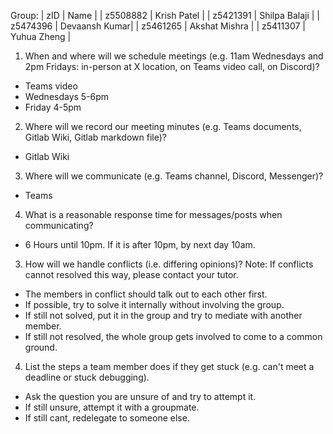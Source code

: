 Group:
| zID      | Name          |
| z5508882 | Krish Patel   |
| z5421391 | Shilpa Balaji |
| z5474396 | Devaansh Kumar|
| z5461265 | Akshat Mishra |
| z5411307 | Yuhua Zheng   |



1. When and where will we schedule meetings (e.g. 11am Wednesdays and 2pm Fridays: in-person at X location, on Teams video call, on Discord)?
- Teams video
- Wednesdays 5-6pm
- Friday 4-5pm

2. Where will we record our meeting minutes (e.g. Teams documents, Gitlab Wiki, Gitlab markdown file)?
- Gitlab Wiki

3. Where will we communicate (e.g. Teams channel, Discord, Messenger)?
- Teams

4. What is a reasonable response time for messages/posts when communicating?
-  6 Hours until 10pm. If it is after 10pm, by next day 10am.

3. How will we handle conflicts (i.e. differing opinions)? Note: If conflicts cannot resolved this way, please contact your tutor.
- The members in conflict should talk out to each other first.
- If possible, try to solve it internally without involving the group.
- If still not solved, put it in the group and try to mediate with another member.
- If still not resolved, the whole group gets involved to come to a common ground.

4. List the steps a team member does if they get stuck (e.g. can't meet a deadline or stuck debugging).
- Ask the question you are unsure of and try to attempt it.
- If still unsure, attempt it with a groupmate.
- If still cant, redelegate to someone else.
